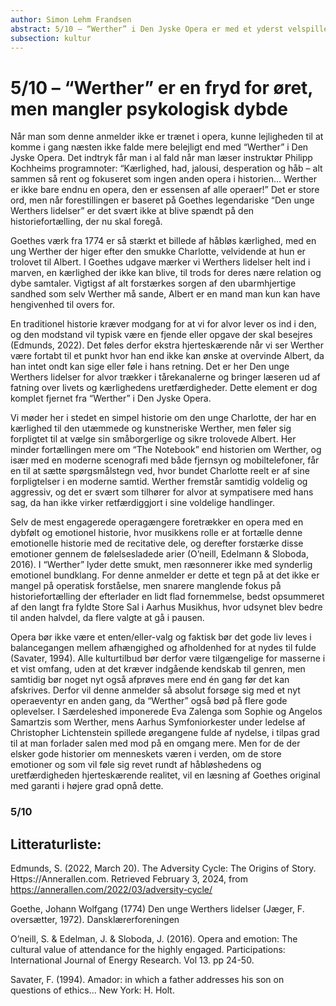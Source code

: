 ```yaml
---
author: Simon Lehm Frandsen
abstract: 5/10 – “Werther” i Den Jyske Opera er med et yderst velspillende Aarhus Symfoniorkester og et lille men kompetent cast af fire sangere, en fryd for denne anmelders utrænede operaøre i udgaven fra Aarhus Musikhus fredag d. 2. februar 2024. Forestillingens historie mangler dog den glød der gør Goethes oprindelige værk tidløst, og har ej den nødvendige ammunition til at skyde tilhøreren mærkbart i følelsesregistret.
subsection: kultur
---
```


# 5/10 – “Werther” er en fryd for øret, men mangler psykologisk dybde




Når man som denne anmelder ikke er trænet i opera, kunne lejligheden til at komme i gang næsten ikke falde mere belejligt end med “Werther” i Den Jyske Opera. Det indtryk får man i al fald når man læser instruktør Philipp Kochheims programnoter: “Kærlighed, had, jalousi, desperation og håb – alt sammen så rent og fokuseret som ingen anden opera i historien… Werther er ikke bare endnu en opera, den er essensen af alle operaer!” Det er store ord, men når forestillingen er baseret på Goethes legendariske “Den unge Werthers lidelser” er det svært ikke at blive spændt på den historiefortælling, der nu skal foregå.

Goethes værk fra 1774 er så stærkt et billede af håbløs kærlighed, med en ung Werther der higer efter den smukke Charlotte, velvidende at hun er trolovet til Albert. I Goethes udgave mærker vi Werthers lidelser helt ind i marven, en kærlighed der ikke kan blive, til trods for deres nære relation og dybe samtaler. Vigtigst af alt forstærkes sorgen af den ubarmhjertige sandhed som selv Werther må sande, Albert er en mand man kun kan have hengivenhed til overs for.

En traditionel historie kræver modgang for at vi for alvor lever os ind i den, og den modstand vil typisk være en fjende eller opgave der skal besejres (Edmunds, 2022). Det føles derfor ekstra hjerteskærende når vi ser Werther være fortabt til et punkt hvor han end ikke kan ønske at overvinde Albert, da han intet ondt kan sige eller føle i hans retning. Det er her Den unge Werthers lidelser for alvor trækker i tårekanalerne og bringer læseren ud af fatning over livets og kærlighedens uretfærdigheder. Dette element er dog komplet fjernet fra “Werther” i Den Jyske Opera.

Vi møder her i stedet en simpel historie om den unge Charlotte, der har en kærlighed til den utæmmede og kunstneriske Werther, men føler sig forpligtet til at vælge sin småborgerlige og sikre trolovede Albert. Her minder fortællingen mere om “The Notebook” end historien om Werther, og især med en moderne scenografi med både fjernsyn og mobiltelefoner, får en til at sætte spørgsmålstegn ved, hvor bundet Charlotte reelt er af sine forpligtelser i en moderne samtid. Werther fremstår samtidig voldelig og aggressiv, og det er svært som tilhører for alvor at sympatisere med hans sag, da han ikke virker retfærdiggjort i sine voldelige handlinger.

Selv de mest engagerede operagængere foretrækker en opera med en dybfølt og emotionel historie, hvor musikkens rolle er at fortælle denne emotionelle historie med de recitative dele, og derefter forstærke disse emotioner gennem de følelsesladede arier (O’neill, Edelmann & Sloboda, 2016). I “Werther” lyder dette smukt, men ræsonnerer ikke med synderlig emotionel bundklang. For denne anmelder er dette et tegn på at det ikke er mangel på operatisk forståelse, men snarere manglende fokus på historiefortælling der efterlader en lidt flad fornemmelse, bedst opsummeret af den langt fra fyldte Store Sal i Aarhus Musikhus, hvor udsynet blev bedre til anden halvdel, da flere valgte at gå i pausen.

Opera bør ikke være et enten/eller-valg og faktisk bør det gode liv leves i balancegangen mellem afhængighed og afholdenhed for at nydes til fulde (Savater, 1994). Alle kulturtilbud bør derfor være tilgængelige for masserne i et vist omfang, uden at det kræver indgående kendskab til genren, men samtidig bør noget nyt også afprøves mere end én gang før det kan afskrives. Derfor vil denne anmelder så absolut forsøge sig med et nyt operaeventyr en anden gang, da “Werther” også bød på flere gode oplevelser. I Særdeleshed imponerede Eva Zalenga som Sophie og Angelos Samartzis som Werther, mens Aarhus Symfoniorkester under ledelse af Christopher Lichtenstein spillede øregangene fulde af nydelse, i tilpas grad til at man forlader salen med mod på en omgang mere. Men for de der elsker gode historier om menneskets væren i verden, om de store emotioner og som vil føle sig revet rundt af håbløshedens og uretfærdigheden hjerteskærende realitet, vil en læsning af Goethes original med garanti i højere grad opnå dette.

### 5/10




## Litteraturliste:

Edmunds, S. (2022, March 20). The Adversity Cycle: The Origins of Story. Https://Annerallen.com. Retrieved February 3, 2024, from https://annerallen.com/2022/03/adversity-cycle/

Goethe, Johann Wolfgang (1774) Den unge Werthers lidelser (Jæger, F. oversætter, 1972). Dansklærerforeningen

O’neill, S. & Edelman, J. & Sloboda, J. (2016). Opera and emotion: The cultural value of attendance for the highly engaged. Participations: International Journal of Energy Research. Vol 13. pp 24-50.

Savater, F. (1994). Amador: in which a father addresses his son on questions of ethics... New York: H. Holt.
